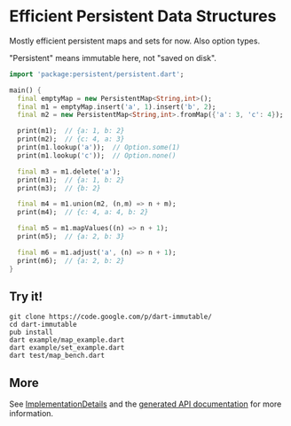 # Efficient Persistent Data Structures

Mostly efficient persistent maps and sets for now. Also option types.

"Persistent" means immutable here, not "saved on disk".

```dart
import 'package:persistent/persistent.dart';

main() {
  final emptyMap = new PersistentMap<String,int>();
  final m1 = emptyMap.insert('a', 1).insert('b', 2);
  final m2 = new PersistentMap<String,int>.fromMap({'a': 3, 'c': 4});

  print(m1);  // {a: 1, b: 2}
  print(m2);  // {c: 4, a: 3}
  print(m1.lookup('a'));  // Option.some(1)
  print(m1.lookup('c'));  // Option.none()

  final m3 = m1.delete('a');
  print(m1);  // {a: 1, b: 2}
  print(m3);  // {b: 2}

  final m4 = m1.union(m2, (n,m) => n + m);
  print(m4);  // {c: 4, a: 4, b: 2}

  final m5 = m1.mapValues((n) => n + 1);
  print(m5);  // {a: 2, b: 3}

  final m6 = m1.adjust('a', (n) => n + 1);
  print(m6);  // {a: 2, b: 2}
}
```

## Try it!

```
git clone https://code.google.com/p/dart-immutable/
cd dart-immutable
pub install
dart example/map_example.dart
dart example/set_example.dart
dart test/map_bench.dart
```

## More

See [ImplementationDetails](http://code.google.com/p/dart-immutable/wiki/ImplementationDetails) and the [generated API documentation](http://doc.dart-immutable.googlecode.com/git/continuous/persistent/PersistentMap.html) for more information.
